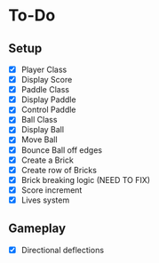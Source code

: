 # To-Do

## Setup
- [x] Player Class
- [x] Display Score 
- [x] Paddle Class 
- [x] Display Paddle
- [x] Control Paddle
- [x] Ball Class 
- [x] Display Ball
- [x] Move Ball
- [x] Bounce Ball off edges
- [x] Create a Brick
- [x] Create row of Bricks
- [x] Brick breaking logic (NEED TO FIX)
- [x] Score increment
- [x] Lives system

## Gameplay
- [x] Directional deflections
